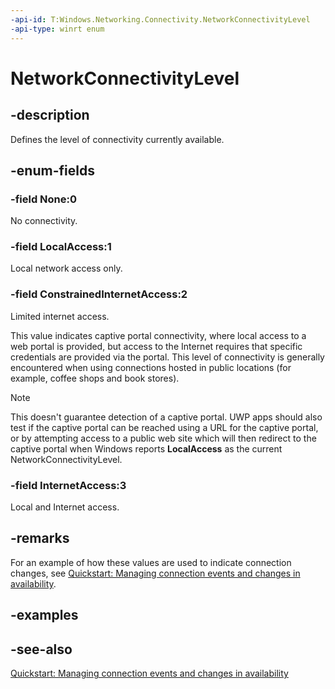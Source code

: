 ```yaml
---
-api-id: T:Windows.Networking.Connectivity.NetworkConnectivityLevel
-api-type: winrt enum
---
```


<!-- Enumeration syntax
public enum Windows.Networking.Connectivity.NetworkConnectivityLevel : int
-->

# NetworkConnectivityLevel

## -description
Defines the level of connectivity currently available.

## -enum-fields
### -field None:0
No connectivity.

### -field LocalAccess:1
Local network access only.

### -field ConstrainedInternetAccess:2
Limited internet access.

This value indicates captive portal connectivity, where local access to a web portal is provided, but access to the Internet requires that specific credentials are provided via the portal. This level of connectivity is generally encountered when using connections hosted in public locations (for example, coffee shops and book stores).

> [!NOTE]
> This doesn't guarantee detection of a captive portal. UWP apps should also test if the captive portal can be reached using a URL for the captive portal, or by attempting access to a public web site which will then redirect to the captive portal when Windows reports **LocalAccess** as the current NetworkConnectivityLevel.

### -field InternetAccess:3
Local and Internet access.


## -remarks
For an example of how these values are used to indicate connection changes, see [Quickstart: Managing connection events and changes in availability](https://docs.microsoft.com/previous-versions/windows/apps/hh700376(v=win.10)).

## -examples

## -see-also
[Quickstart: Managing connection events and changes in availability](https://docs.microsoft.com/previous-versions/windows/apps/hh700376(v=win.10))
